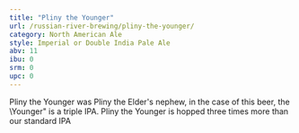 ```yaml
---
title: "Pliny the Younger"
url: /russian-river-brewing/pliny-the-younger/
category: North American Ale
style: Imperial or Double India Pale Ale
abv: 11
ibu: 0
srm: 0
upc: 0
---
```

Pliny the Younger was Pliny the Elder's nephew, in the case of this beer, the \Younger\" is a triple IPA. Pliny the Younger is hopped three times more than our standard IPA
